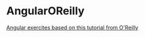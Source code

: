 # AngularOReilly

[Angular exercites based on this tutorial from O'Reilly](https://learning.oreilly.com/videos/angular-the/9781788998437)
